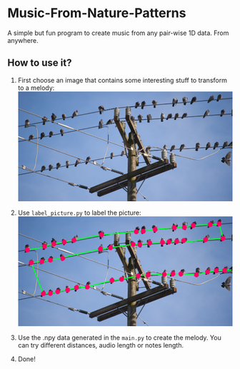 # Music-From-Nature-Patterns
A simple but fun program to create music from any pair-wise 1D data. From anywhere.

## How to use it?
1. First choose an image that contains some interesting stuff to transform to a melody:
![](./a/cayb0.jpg)

2. Use `label_picture.py` to label the picture:
![](./a/cayb0.png)

3. Use the .npy data generated in the `main.py` to create the melody. You can try different distances, audio length or notes length.
4. Done!
